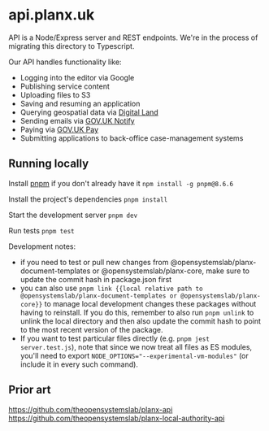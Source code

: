 # api.planx.uk

API is a Node/Express server and REST endpoints. We're in the process of migrating this directory to Typescript.

Our API handles functionality like:

- Logging into the editor via Google
- Publishing service content
- Uploading files to S3
- Saving and resuming an application
- Querying geospatial data via [Digital Land](https://www.planning.data.gov.uk/)
- Sending emails via [GOV.UK Notify](https://www.notifications.service.gov.uk/)
- Paying via [GOV.UK Pay](https://www.payments.service.gov.uk/)
- Submitting applications to back-office case-management systems

## Running locally

Install [pnpm](https://pnpm.io) if you don't already have it `npm install -g pnpm@8.6.6`

Install the project's dependencies `pnpm install`

Start the development server `pnpm dev`

Run tests `pnpm test`

Development notes:

- if you need to test or pull new changes from @opensystemslab/planx-document-templates or @opensystemslab/planx-core, make sure to update the commit hash in package.json first
- you can also use `pnpm link {{local relative path to @opensystemslab/planx-document-templates or @opensystemslab/planx-core}}` to manage local development changes these packages without having to reinstall. If you do this, remember to also run `pnpm unlink` to unlink the local directory and then also update the commit hash to point to the most recent version of the package.
- If you want to test particular files directly (e.g. `pnpm jest server.test.js`), note that since we now treat all files as ES modules, you'll need to export `NODE_OPTIONS="--experimental-vm-modules"` (or include it in every such command).

## Prior art

https://github.com/theopensystemslab/planx-api
https://github.com/theopensystemslab/planx-local-authority-api
